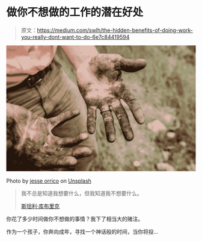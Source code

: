 # 做你不想做的工作的潜在好处

> 原文：<https://medium.com/swlh/the-hidden-benefits-of-doing-work-you-really-dont-want-to-do-6e7c84419594>

![](img/6130986be7fae360083aed60b198ff30.png)

Photo by [jesse orrico](https://unsplash.com/@jessedo81?utm_source=medium&utm_medium=referral) on [Unsplash](https://unsplash.com?utm_source=medium&utm_medium=referral)

> 我不总是知道我想要什么，但我知道我不想要什么。
> 
> [斯坦利·库布里克](https://www.imdb.com/name/nm0000040/)

你花了多少时间做你不想做的事情？我下了相当大的赌注。

作为一个孩子，你奔向成年，寻找一个神话般的时间，当你将投…